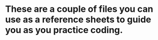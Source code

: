 # These are a couple of files you can use as a reference sheets to guide you as you practice coding. 
